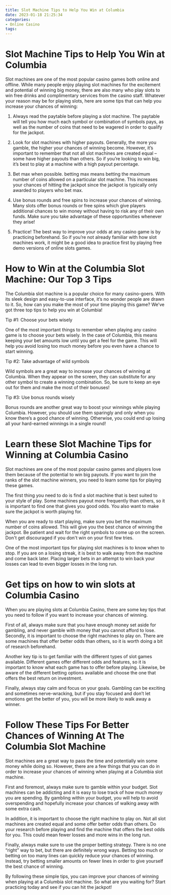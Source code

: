 ```yaml
---
title: Slot Machine Tips to Help You Win at Columbia 
date: 2023-01-18 21:25:34
categories:
- Online Casino
tags:
---
```



#  Slot Machine Tips to Help You Win at Columbia 

Slot machines are one of the most popular casino games both online and offline. While many people enjoy playing slot machines for the excitement and potential of winning big money, there are also many who play slots to win free drinks and complimentary services from the casino staff. Whatever your reason may be for playing slots, here are some tips that can help you increase your chances of winning:

1. Always read the paytable before playing a slot machine. The paytable will tell you how much each symbol or combination of symbols pays, as well as the number of coins that need to be wagered in order to qualify for the jackpot.

2. Look for slot machines with higher payouts. Generally, the more you gamble, the higher your chances of winning become. However, it’s important to remember that not all slot machines are created equal – some have higher payouts than others. So if you’re looking to win big, it’s best to play at a machine with a high payout percentage.

3. Bet max when possible. betting max means betting the maximum number of coins allowed on a particular slot machine. This increases your chances of hitting the jackpot since the jackpot is typically only awarded to players who bet max.

4. Use bonus rounds and free spins to increase your chances of winning. Many slots offer bonus rounds or free spins which give players additional chances to win money without having to risk any of their own funds. Make sure you take advantage of these opportunities whenever they arise!

5. Practice! The best way to improve your odds at any casino game is by practicing beforehand. So if you’re not already familiar with how slot machines work, it might be a good idea to practice first by playing free demo versions of online slots games.

#  How to Win at the Columbia Slot Machine: Our Top 3 Tips 

The Columbia slot machine is a popular choice for many casino-goers. With its sleek design and easy-to-use interface, it’s no wonder people are drawn to it. So, how can you make the most of your time playing this game? We’ve got three top tips to help you win at Columbia!

Tip #1: Choose your bets wisely

One of the most important things to remember when playing any casino game is to choose your bets wisely. In the case of Columbia, this means keeping your bet amounts low until you get a feel for the game. This will help you avoid losing too much money before you even have a chance to start winning.

Tip #2: Take advantage of wild symbols

Wild symbols are a great way to increase your chances of winning at Columbia. When they appear on the screen, they can substitute for any other symbol to create a winning combination. So, be sure to keep an eye out for them and make the most of their bonuses!

Tip #3: Use bonus rounds wisely

Bonus rounds are another great way to boost your winnings while playing Columbia. However, you should use them sparingly and only when you know there’s a good chance of winning. Otherwise, you could end up losing all your hard-earned winnings in a single round!

#  Learn these Slot Machine Tips for Winning at Columbia Casino 

Slot machines are one of the most popular casino games and players love them because of the potential to win big payouts. If you want to join the ranks of the slot machine winners, you need to learn some tips for playing these games.

The first thing you need to do is find a slot machine that is best suited to your style of play. Some machines payout more frequently than others, so it is important to find one that gives you good odds. You also want to make sure the jackpot is worth playing for.

When you are ready to start playing, make sure you bet the maximum number of coins allowed. This will give you the best chance of winning the jackpot. Be patient and wait for the right symbols to come up on the screen. Don't get discouraged if you don't win on your first few tries.

One of the most important tips for playing slot machines is to know when to stop. If you are on a losing streak, it is best to walk away from the machine and come back later. Placing larger bets in an attempt to win back your losses can lead to even bigger losses in the long run.

#  Get tips on how to win slots at Columbia Casino 

When you are playing slots at Columbia Casino, there are some key tips that you need to follow if you want to increase your chances of winning.

First of all, always make sure that you have enough money set aside for gambling, and never gamble with money that you cannot afford to lose. Secondly, it is important to choose the right machines to play on. There are some machines that offer better odds than others, so it is worth doing a bit of research beforehand.

Another key tip is to get familiar with the different types of slot games available. Different games offer different odds and features, so it is important to know what each game has to offer before playing. Likewise, be aware of the different betting options available and choose the one that offers the best return on investment.

Finally, always stay calm and focus on your goals. Gambling can be exciting and sometimes nerve-wracking, but if you stay focused and don’t let emotions get the better of you, you will be more likely to walk away a winner.

#  Follow These Tips For Better Chances of Winning At The Columbia Slot Machine

Slot machines are a great way to pass the time and potentially win some money while doing so. However, there are a few things that you can do in order to increase your chances of winning when playing at a Columbia slot machine.

First and foremost, always make sure to gamble within your budget. Slot machines can be addicting and it is easy to lose track of how much money you are spending. By gambling within your budget, you will help to avoid overspending and hopefully increase your chances of walking away with some extra cash.

In addition, it is important to choose the right machine to play on. Not all slot machines are created equal and some offer better odds than others. Do your research before playing and find the machine that offers the best odds for you. This could mean fewer losses and more wins in the long run.

Finally, always make sure to use the proper betting strategy. There is no one “right” way to bet, but there are definitely wrong ways. Betting too much or betting on too many lines can quickly reduce your chances of winning. Instead, try betting smaller amounts on fewer lines in order to give yourself the best chance of winning.

By following these simple tips, you can improve your chances of winning when playing at a Columbia slot machine. So what are you waiting for? Start practicing today and see if you can hit the jackpot!